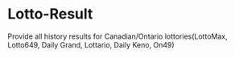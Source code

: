 # Lotto-Result
Provide all history results for Canadian/Ontario lottories(LottoMax, Lotto649, Daily Grand, Lottario, Daily Keno, On49)
